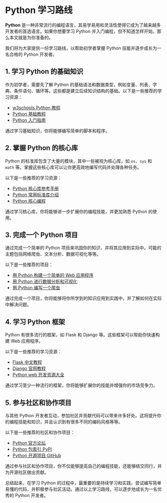 # Python 学习路线

**Python** 是一种非常流行的编程语言，其易学易用和灵活性使得它成为了越来越多开发者的首选语言。如果你想要学习 Python 并入门编程，但不知道怎样开始，那么本文就是为你准备的。

我们将为大家提供一份学习路线，以帮助初学者掌握 Python 技能并逐步成长为一名合格的 Python 开发者。

## 1. 学习 Python 的基础知识

作为初学者，需要先了解 Python 的基础语法和数据类型，例如变量、列表、字典、条件语句、循环等。这些都是建立后续知识结构的基础。以下是一些推荐的学习资源：

- [w3schools Python 教程](https://www.w3schools.com/python/)
- [Python 基础教程](https://docs.python.org/3/tutorial/index.html)
- [Python 入门指南](https://wiki.python.org/moin/BeginnersGuide)

通过学习基础知识，你将能够编写简单的脚本和程序。

## 2. 掌握 Python 的核心库

Python 的标准库包含了大量的模块，其中一些被视为核心库，如 `os`、`sys` 和 `math` 等。掌握这些核心库可以让你更高效地编写代码并处理各种任务。

以下是一些推荐的学习资源：

- [Python 核心库参考手册](https://docs.python.org/3/library/index.html)
- [Python 常用标准库介绍](https://www.cnblogs.com/vamei/archive/2012/09/13/2682778.html)
- [Python 核心编程](https://book.douban.com/subject/27164564/)

通过学习核心库，你将能够进一步扩展你的编程技能，并更加熟悉 Python 的使用。

## 3. 完成一个 Python 项目

通过完成一个简单的 Python 项目来巩固你的知识，并将其应用到实际中。可能的主题包括网络爬虫、文本分析、数据可视化等等。

以下是一些推荐的项目：

- [用 Python 构建一个简单的 Web 应用程序](https://www.twilio.com/blog/build-a-simple-web-application-with-flask-python)
- [用 Python 进行数据分析和可视化](https://jupyter.org/)
- [用 Python 编写一个爬虫](https://docs.scrapy.org/en/latest/intro/tutorial.html)

通过完成一个项目，你将能够将你所学到的知识应用到实践中，并了解如何在实际中解决问题。

## 4. 学习 Python 框架

Python 有很多流行的框架，如 Flask 和 Django 等。这些框架可以帮助你快速构建 Web 应用程序。

以下是一些推荐的学习资源：

- [Flask 中文教程](https://dormousehole.readthedocs.io/en/latest/)
- [Django 官网教程](https://docs.djangoproject.com/en/3.1/intro/)
- [Python web 开发资源大全](https://github.com/wwj718/good-python-webapp)

通过学习至少一种流行的框架，你将能够扩展你的技能并增强你的市场竞争力。

## 5. 参与社区和协作项目

与其他 Python 开发者互动，参加社区并贡献代码可以带来许多好处。这将提升你的编程技能和知识，并且认识到有很多不同的编码风格等等。

以下是一些推荐的社区和协作项目：

- [Python 官方论坛](https://www.python.org/community/)
- [Python 包索引 PyPI](https://pypi.org/)
- [Python 开源项目 GitHub](https://github.com/search?q=python)

通过参与社区和协作项目，你不仅能够提高自己的编程技能，还能够结交同行，并为开源社区做出贡献。

总结起来，在学习 Python 的过程中，最重要的是持续学习和实践，尝试编写简单易懂的代码，并积极参与社区活动。通过以上学习路线，可以逐步地成长为一名优秀的 Python 开发者。